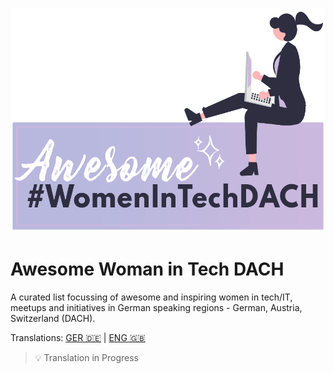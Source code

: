 ![](./images/banner-with-female-dev.png)
# Awesome Woman in Tech DACH 

A curated list focussing of awesome and inspiring women in tech/IT, meetups and initiatives in German speaking regions - German, Austria, Switzerland (DACH).

Translations: [GER :de:](README.md) | [ENG :gb:](README.en.md)

> :bulb: Translation in Progress